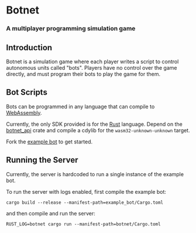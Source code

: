 # Botnet
### A multiplayer programming simulation game

## Introduction
Botnet is a simulation game where each player writes a script to control autonomous units called "bots". Players have no control over the game directly, and must program their bots to play the game for them.

## Bot Scripts
Bots can be programmed in any language that can compile to [WebAssembly](https://webassembly.org).

Currently, the only SDK provided is for the [Rust](https://www.rust-lang.org) language. Depend on the [botnet_api](botnet_api) crate and compile a cdylib for the `wasm32-unknown-unknown` target.

Fork the [example bot](example_bot) to get started.

## Running the Server
Currently, the server is hardcoded to run a single instance of the example bot.

To run the server with logs enabled, first compile the example bot:

`cargo build --release --manifest-path=example_bot/Cargo.toml`

and then compile and run the server:

`RUST_LOG=botnet cargo run --manifest-path=botnet/Cargo.toml`
